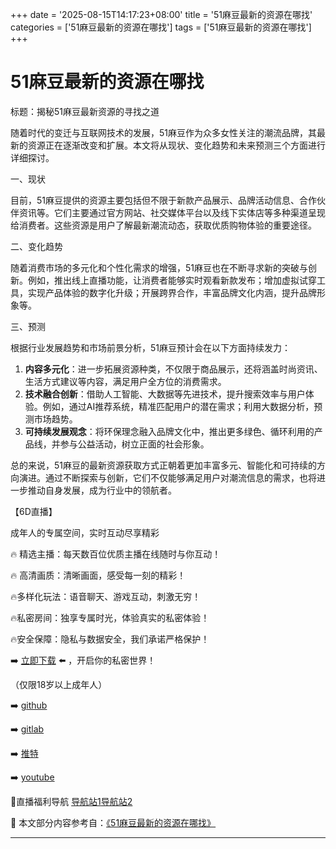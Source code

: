 +++
date = '2025-08-15T14:17:23+08:00'
title = '51麻豆最新的资源在哪找'
categories = ['51麻豆最新的资源在哪找']
tags = ['51麻豆最新的资源在哪找']
+++

# 51麻豆最新的资源在哪找

标题：揭秘51麻豆最新资源的寻找之道

随着时代的变迁与互联网技术的发展，51麻豆作为众多女性关注的潮流品牌，其最新的资源正在逐渐改变和扩展。本文将从现状、变化趋势和未来预测三个方面进行详细探讨。

一、现状

目前，51麻豆提供的资源主要包括但不限于新款产品展示、品牌活动信息、合作伙伴资讯等。它们主要通过官方网站、社交媒体平台以及线下实体店等多种渠道呈现给消费者。这些资源是用户了解最新潮流动态，获取优质购物体验的重要途径。

二、变化趋势

随着消费市场的多元化和个性化需求的增强，51麻豆也在不断寻求新的突破与创新。例如，推出线上直播功能，让消费者能够实时观看新款发布；增加虚拟试穿工具，实现产品体验的数字化升级；开展跨界合作，丰富品牌文化内涵，提升品牌形象等。

三、预测

根据行业发展趋势和市场前景分析，51麻豆预计会在以下方面持续发力：

1. **内容多元化**：进一步拓展资源种类，不仅限于商品展示，还将涵盖时尚资讯、生活方式建议等内容，满足用户全方位的消费需求。
2. **技术融合创新**：借助人工智能、大数据等先进技术，提升搜索效率与用户体验。例如，通过AI推荐系统，精准匹配用户的潜在需求；利用大数据分析，预测市场趋势。
3. **可持续发展观念**：将环保理念融入品牌文化中，推出更多绿色、循环利用的产品线，并参与公益活动，树立正面的社会形象。

总的来说，51麻豆的最新资源获取方式正朝着更加丰富多元、智能化和可持续的方向演进。通过不断探索与创新，它们不仅能够满足用户对潮流信息的需求，也将进一步推动自身发展，成为行业中的领航者。

【6D直播】

 成年人的专属空间，实时互动尽享精彩

🔥 精选主播：每天数百位优质主播在线随时与你互动！

🔥 高清画质：清晰画面，感受每一刻的精彩！

🔥多样化玩法：语音聊天、游戏互动，刺激无穷！

🔥私密房间：独享专属时光，体验真实的私密体验！

🔥安全保障：隐私与数据安全，我们承诺严格保护！

➡️ [立即下载](https://down123.s3.ap-east-1.amazonaws.com/down/down.html?channelCode=blog) ⬅️ ，开启你的私密世界！

 （仅限18岁以上成年人）

➡️ [github](https://aldult-live.github.io/)

➡️ [gitlab](https://seo-09598d.gitlab.io/)

➡️ [推特](https://x.com/wegame33)

➡️ [youtube](https://www.youtube.com/@6Dlive)

🔞直播福利导航   [导航站1](https://webstack-86085a.gitlab.io/)[导航站2](https://onlygit123-2.github.io/)

📘 本文部分内容参考自：[《51麻豆最新的资源在哪找》](https://webstack-hugo-12.pages.dev/)

---
